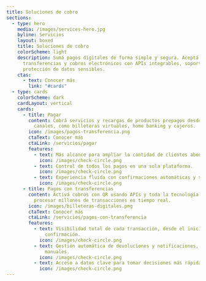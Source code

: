```yaml
---
title: Soluciones de cobro
sections:
  - type: hero
    media: /images/services-hero.jpg
    byline: Servicios
    layout: boxed
    title: Soluciones de cobro
    colorScheme: light
    description: Sumá pagos digitales de forma simple y segura. Aceptá QR,
      transferencias y cobros electrónicos con APIs integrables, soporte 24/7 y
      protección de datos sensibles.
    ctas:
      - text: Conocer más
        link: "#cards"
  - type: cards
    colorScheme: dark
    cardLayout: vertical
    cards:
      - title: Pagar
        content: Cobrá servicios y recargas de productos prepagos desde múltiples
          canales, como billeteras virtuales, home banking y cajeros.
        icon: /images/pagos-transferencia.png
        ctaText: Conocer más
        ctaLink: /servicios/pagar
        features:
          - text: Más alcance para ampliar la cantidad de clientes abonan sus servicios.
            icon: /images/check-circle.png
          - text: Control de todos los pagos en una sola plataforma.
            icon: /images/check-circle.png
          - text: Experiencia fluida con confirmaciones automáticas y sin demoras.
            icon: /images/check-circle.png
      - title: Pagos con transferencias
        content: Activá cobros con QR usando APIs y toda la tecnología link para
          procesar millones de transacciones en tiempo real.
        icon: /images/billeteras-digitales.png
        ctaText: Conocer más
        ctaLink: /servicios/pagos-con-transferencia
        features:
          - text: Visibilidad total de cada transacción, desde el inicio hasta la
              confirmación.
            icon: /images/check-circle.png
          - text: Gestión automática de devoluciones y notificaciones, sin procesos
              manuales.
            icon: /images/check-circle.png
          - text: Acceso a datos clave para tomar decisiones más rápidas.
            icon: /images/check-circle.png
---
```

